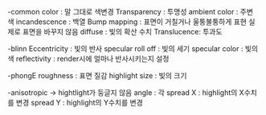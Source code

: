 -common
color : 말 그대로 색변경
Transparency : 투명성
ambient color : 주변 색
incandescence : 백열
Bump mapping : 표면이  거칠거나 울퉁불퉁하게 표현 실제로 표면을 바꾸지 않음
diffuse : 빛의 확산 수치
Translucence: 투과도 

-blinn
Eccentricity : 빛의 반사
specular roll off : 빛의 세기
specular color : 빛의 색
reflectivity : render시에 얼마나 반사시키는지 설정

-phongE
roughness : 표면 질감
highlight size : 빛의 크기

-anisotropic -> hightlight가 둥글지 않음
angle : 각
spread X : highlight의 X수치를 변경
spread Y : highlight의 Y수치를 변경

